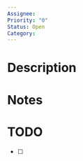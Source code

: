 ```yaml
---
Assignee: 
Priority: "0"
Status: Open
Category:
---
```


# Description



# Notes



# TODO

- [ ] 



